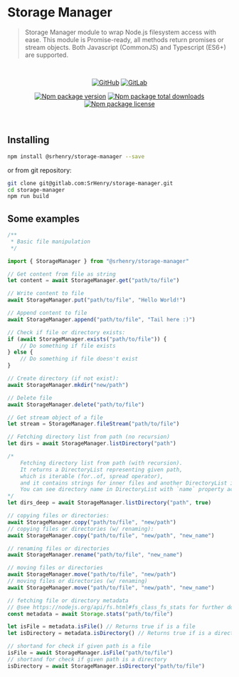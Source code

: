 # Storage Manager

> Storage Manager module to wrap Node.js filesystem access with ease. This module is Promise-ready, all methods return promises or stream objects. Both Javascript (CommonJS) and Typescript (ES6+) are supported.

<br>
<div align="center">

[![GitHub](https://badgen.net/badge/icon/github?icon=github&label)](https://github.com/SrHenry/storage-manager)
[![GitLab](https://badgen.net/badge/icon/gitlab?icon=gitlab&label)](https://gitlab.com/SrHenry/storage-manager)

[![Npm package version](https://badgen.net/npm/v/@srhenry/storage-manager)](https://npmjs.com/package/@srhenry/storage-manager)
[![Npm package total downloads](https://badgen.net/npm/dt/@srhenry/storage-manager)](https://npmjs.com/package/@srhenry/storage-manager)
[![Npm package license](https://badgen.net/npm/license/@srhenry/storage-manager)](https://npmjs.com/package/@srhenry/storage-manager)
</div>

<br>

## Installing

```bash
npm install @srhenry/storage-manager --save
```
or from git repository:
```bash
git clone git@gitlab.com:SrHenry/storage-manager.git
cd storage-manager
npm run build
```

## Some examples

```typescript
/**
 * Basic file manipulation
 */

import { StorageManager } from "@srhenry/storage-manager"

// Get content from file as string
let content = await StorageManager.get("path/to/file")

// Write content to file
await StorageManager.put("path/to/file", "Hello World!")

// Append content to file
await StorageManager.append("path/to/file", "Tail here :)")

// Check if file or directory exists:
if (await StorageManager.exists("path/to/file")) {
    // Do something if file exists
} else {
    // Do something if file doesn't exist
}

// Create directory (if not exist):
await StorageManager.mkdir("new/path")

// Delete file
await StorageManager.delete("path/to/file")

// Get stream object of a file
let stream = StorageManager.fileStream("path/to/file")

// Fetching directory list from path (no recursion)
let dirs = await StorageManager.listDirectory("path")

/*
    Fetching directory list from path (with recursion).
    It returns a DirectoryList representing given path,
    which is iterable (for..of, spread operator),
    and it contains strings for inner files and another DirectoryList instance for each inner directory.
    You can see directory name in DirectoryList with `name` property accessor.
*/
let dirs_deep = await StorageManager.listDirectory("path", true)

// copying files or directories:
await StorageManager.copy("path/to/file", "new/path")
// copying files or directories (w/ renaming):
await StorageManager.copy("path/to/file", "new/path", "new_name")

// renaming files or directories
await StorageManager.rename("path/to/file", "new_name")

// moving files or directories
await StorageManager.move("path/to/file", "new/path")
// moving files or directories (w/ renaming)
await StorageManager.move("path/to/file", "new/path", "new_name")

// fetching file or directory metadata
// @see https://nodejs.org/api/fs.html#fs_class_fs_stats for further documentation on those metadata
const metadata = await Storage.stats("path/to/file")

let isFile = metadata.isFile() // Returns true if is a file
let isDirectory = metadata.isDirectory() // Returns true if is a directory

// shortand for check if given path is a file
isFile = await StorageManager.isFile("path/to/file")
// shortand for check if given path is a directory
isDirectory = await StorageManager.isDirectory("path/to/file")
```